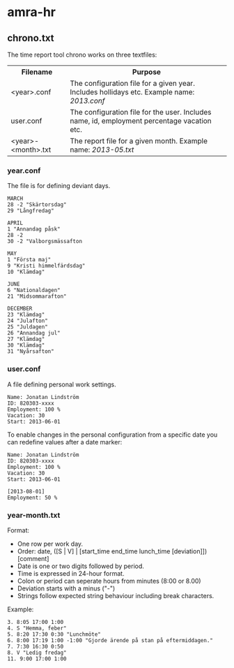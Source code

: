 amra-hr
=======

## chrono.txt

The time report tool chrono works on three textfiles:
<table>
    <tr>
        <th>Filename</th><th>Purpose</th>
    </tr>
    <tr>
        <td>&lt;year&gt;.conf</td>
        <td>The configuration file for a given year. Includes hollidays etc. Example name: <i>2013.conf</i></td>
    </tr>
    <tr>
        <td>user.conf</td>
        <td>The configuration file for the user. Includes name, id, employment percentage vacation etc.</td>
    </tr>
    <tr>
        <td>&lt;year&gt;-&lt;month&gt;.txt</td>
        <td>The report file for a given month. Example name: <i>2013-05.txt</i>
    </tr>
</table>

### year.conf
The file is for defining deviant days.
```
MARCH
28 -2 "Skärtorsdag"
29 "Långfredag"

APRIL
1 "Annandag påsk"
28 -2
30 -2 "Valborgsmässafton

MAY
1 "Första maj"
9 "Kristi himmelfärdsdag"
10 "Klämdag"

JUNE
6 "Nationaldagen"
21 "Midsommarafton"

DECEMBER
23 "Klämdag"
24 "Julafton"
25 "Juldagen"
26 "Annandag jul"
27 "Klämdag"
30 "Klämdag"
31 "Nyårsafton"
```
### user.conf
A file defining personal work settings.
```
Name: Jonatan Lindström
ID: 820303-xxxx
Employment: 100 %
Vacation: 30
Start: 2013-06-01
```

To enable changes in the personal configuration from a specific date you can redefine values after a date marker:
```
Name: Jonatan Lindström
ID: 820303-xxxx
Employment: 100 %
Vacation: 30
Start: 2013-06-01

[2013-08-01]
Employment: 50 %
```
### year-month.txt
Format:
* One row per work day.
* Order: date, ([S | V] | [start_time end_time lunch_time [deviation]]) [comment]
* Date is one or two digits followed by period.
* Time is expressed in 24-hour format.
* Colon or period can seperate hours from minutes (8:00 or 8.00)
* Deviation starts with a minus ("-")
* Strings follow expected string behaviour including break characters.

Example:
```
3. 8:05 17:00 1:00
4. S "Hemma, feber"
5. 8:20 17:30 0:30 "Lunchmöte"
6. 8:00 17:19 1:00 -1:00 "Gjorde ärende på stan på eftermiddagen."
7. 7:30 16:30 0:50
8. V "Ledig fredag"
11. 9:00 17:00 1:00
```
